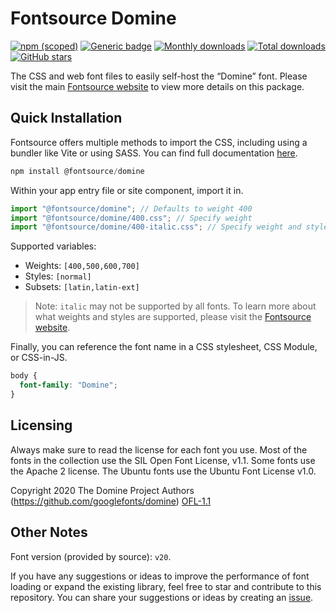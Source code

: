 # Fontsource Domine

[![npm (scoped)](https://img.shields.io/npm/v/@fontsource/domine?color=brightgreen)](https://www.npmjs.com/package/@fontsource/domine) [![Generic badge](https://img.shields.io/badge/fontsource-passing-brightgreen)](https://github.com/fontsource/fontsource) [![Monthly downloads](https://badgen.net/npm/dm/@fontsource/domine)](https://github.com/fontsource/fontsource) [![Total downloads](https://badgen.net/npm/dt/@fontsource/domine)](https://github.com/fontsource/fontsource) [![GitHub stars](https://img.shields.io/github/stars/fontsource/fontsource.svg?style=social&label=Star)](https://github.com/fontsource/fontsource/stargazers)

The CSS and web font files to easily self-host the “Domine” font. Please visit the main [Fontsource website](https://fontsource.org/fonts/domine) to view more details on this package.

## Quick Installation

Fontsource offers multiple methods to import the CSS, including using a bundler like Vite or using SASS. You can find full documentation [here](https://fontsource.org/docs/getting-started/introduction).

```javascript
npm install @fontsource/domine
```

Within your app entry file or site component, import it in.

```javascript
import "@fontsource/domine"; // Defaults to weight 400
import "@fontsource/domine/400.css"; // Specify weight
import "@fontsource/domine/400-italic.css"; // Specify weight and style
```

Supported variables:
- Weights: `[400,500,600,700]`
- Styles: `[normal]`
- Subsets: `[latin,latin-ext]`

> Note: `italic` may not be supported by all fonts. To learn more about what weights and styles are supported, please visit the [Fontsource website](https://fontsource.org/fonts/domine).

Finally, you can reference the font name in a CSS stylesheet, CSS Module, or CSS-in-JS.

```css
body {
  font-family: "Domine";
}
```

## Licensing
Always make sure to read the license for each font you use. Most of the fonts in the collection use the SIL Open Font License, v1.1. Some fonts use the Apache 2 license. The Ubuntu fonts use the Ubuntu Font License v1.0.

Copyright 2020 The Domine Project Authors (https://github.com/googlefonts/domine)
[OFL-1.1](http://scripts.sil.org/OFL)

## Other Notes
Font version (provided by source): `v20`.

If you have any suggestions or ideas to improve the performance of font loading or expand the existing library, feel free to star and contribute to this repository. You can share your suggestions or ideas by creating an [issue](https://github.com/fontsource/fontsource/issues).